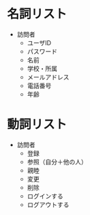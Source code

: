 # 名詞リスト
- 訪問者
  - ユーザID
  - パスワード
  - 名前
  - 学校・所属
  - メールアドレス
  - 電話番号
  - 年齢
 
# 動詞リスト
- 訪問者
  - 登録
  - 参照（自分＋他の人）
  - 親睦
  - 変更
  - 削除
  - ログインする
  - ログアウトする